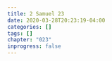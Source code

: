 ```yaml
---
title: 2 Samuel 23
date: 2020-03-28T20:23:19-04:00
categories: []
tags: []
chapter: "023"
inprogress: false
---
```


